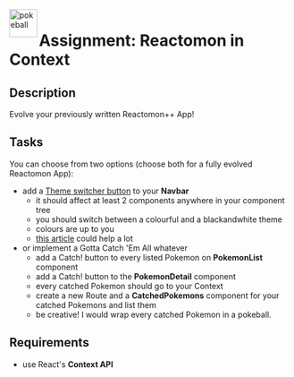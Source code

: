 <img alt="pokeball" align="left" src="https://static.wikia.nocookie.net/pokemon-fano/images/6/6f/Poke_Ball.png/revision/latest/scale-to-width-down/767?cb=20140520015336" width="50">

# Assignment: Reactomon in Context

## Description
Evolve your previously written Reactomon++ App!

## Tasks
You can choose from two options (choose both for a fully evolved Reactomon App):

- add a [Theme switcher button](https://cdn.dribbble.com/users/3482593/screenshots/6844698/switch.gif) to your **Navbar**
    - it should affect at least 2 components anywhere in your component tree
    - you should switch between a colourful and a blackandwhite theme
    - colours are up to you
    - [this article](https://www.smashingmagazine.com/2020/01/introduction-react-context-api/) could help a lot
- or implement a Gotta Catch 'Em All whatever
    - add a Catch! button to every listed Pokemon on **PokemonList** component
    - add a Catch! button to the **PokemonDetail** component
    - every catched Pokemon should go to your Context
    - create a new Route and a **CatchedPokemons** component for your catched Pokemons and list them
    - be creative! I would wrap every catched Pokemon in a pokeball.

## Requirements
- use React's **Context API**

